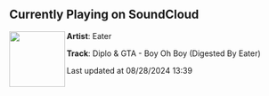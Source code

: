 ## Currently Playing on SoundCloud

[<img align="left" width="100" src="https://i1.sndcdn.com/artworks-vwiBy3Qv7JhkKlXb-tvkjVg-t500x500.jpg">](https://soundcloud.com/eatermusic/diplo-gta-boy-oh-boy-digested-by-eater)

**Artist**: Eater 

**Track**: Diplo & GTA - Boy Oh Boy (Digested By Eater)

Last updated at 08/28/2024 13:39

